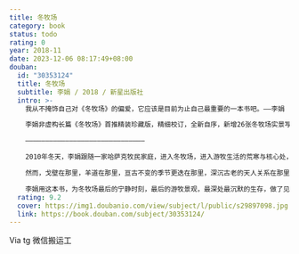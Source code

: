 ```yaml
---
title: 冬牧场
category: book
status: todo
rating: 0
year: 2018-11
date: 2023-12-06 08:17:49+08:00
douban:
  id: "30353124"
  title: 冬牧场
  subtitle: 李娟 / 2018 / 新星出版社
  intro: >-
    我从不掩饰自己对《冬牧场》的偏爱，它应该是目前为止自己最重要的一本书吧。——李娟

    李娟非虚构长篇《冬牧场》首推精装珍藏版，精细校订，全新自序，新增26张冬牧场实景写真，真切展现最后的游牧景观

    ——————————————————————————————

    2010年冬天，李娟跟随一家哈萨克牧民家庭，进入冬牧场，进入游牧生活的荒寒与核心处，生活了近四个月。这是哈萨克游牧民族最后的转场——随着牧民定居工程的推进，曾经顺天应地、自律慎微的游牧生产生活方式正在慢慢消失。不久的将来，这块古老、贫瘠又广阔的牧场，终将被放弃。

    然而，戈壁在那里，羊道在那里，亘古不变的季节更迭在那里，深沉古老的天人关系在那里，它们并不因现代文明的彻底改造而消失。

    李娟用这本书，为冬牧场最后的宁静时刻，最后的游牧景观，最深处最沉默的生存，做了见证式的留影。
  rating: 9.2
  cover: https://img1.doubanio.com/view/subject/l/public/s29897098.jpg
  link: https://book.douban.com/subject/30353124/
---
```


Via tg 微信搬运工
